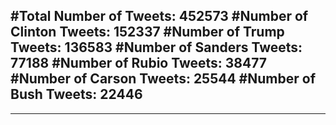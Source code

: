 #Total Number of Tweets: 452573 
#Number of Clinton Tweets: 152337
#Number of Trump Tweets: 136583
#Number of Sanders Tweets: 77188
#Number of Rubio Tweets: 38477
#Number of Carson Tweets: 25544
#Number of Bush Tweets: 22446
---
---
